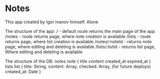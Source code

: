 # Notes

This app created by Igor Ivanov himself. Alone

The structure of the app:
/ - default route returns the main page of the app
/notes - route returns page, where note creation is available
/lists - route returns page, where list creation is available
/notes/:noteId - returns note page, where editing and deleting is available
/lists/:listId - returns list page, Where editing and deleting is available

The structure of the DB: 
notes
note {
title
content
created_at
expired_at
}
lists 
list {
title: String,
content: Array,
checked: Array, (for future deploys)
created_at: Date
}
